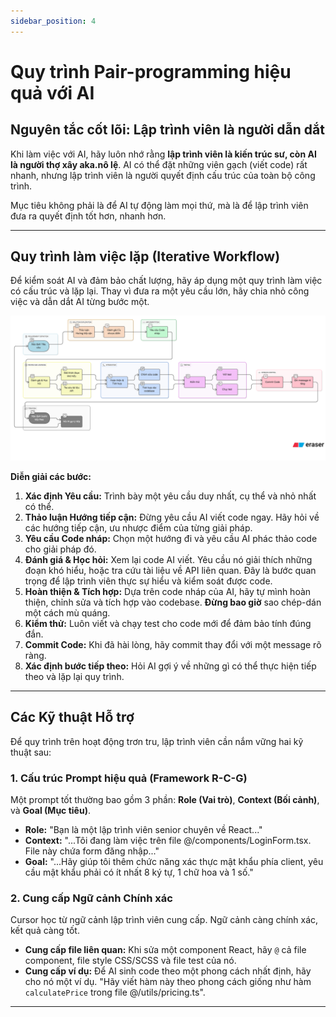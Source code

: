 ```yaml
---
sidebar_position: 4
---
```


# Quy trình Pair-programming hiệu quả với AI

## Nguyên tắc cốt lõi: Lập trình viên là người dẫn dắt

Khi làm việc với AI, hãy luôn nhớ rằng **lập trình viên là kiến trúc sư, còn AI là người thợ xây aka.nô lệ**. AI có thể đặt những viên gạch (viết code) rất nhanh, nhưng lập trình viên là người quyết định cấu trúc của toàn bộ công trình.

Mục tiêu không phải là để AI tự động làm mọi thứ, mà là để lập trình viên đưa ra quyết định tốt hơn, nhanh hơn.

---

## Quy trình làm việc lặp (Iterative Workflow)

Để kiểm soát AI và đảm bảo chất lượng, hãy áp dụng một quy trình làm việc có cấu trúc và lặp lại. Thay vì đưa ra một yêu cầu lớn, hãy chia nhỏ công việc và dẫn dắt AI từng bước một.

![Quy trình làm việc lặp](./dev-flow.png)

**Diễn giải các bước:**

1.  **Xác định Yêu cầu:** Trình bày một yêu cầu duy nhất, cụ thể và nhỏ nhất có thể.
2.  **Thảo luận Hướng tiếp cận:** Đừng yêu cầu AI viết code ngay. Hãy hỏi về các hướng tiếp cận, ưu nhược điểm của từng giải pháp.
3.  **Yêu cầu Code nháp:** Chọn một hướng đi và yêu cầu AI phác thảo code cho giải pháp đó.
4.  **Đánh giá & Học hỏi:** Xem lại code AI viết. Yêu cầu nó giải thích những đoạn khó hiểu, hoặc tra cứu tài liệu về API liên quan. Đây là bước quan trọng để lập trình viên thực sự hiểu và kiểm soát được code.
5.  **Hoàn thiện & Tích hợp:** Dựa trên code nháp của AI, hãy tự mình hoàn thiện, chỉnh sửa và tích hợp vào codebase. **Đừng bao giờ** sao chép-dán một cách mù quáng.
6.  **Kiểm thử:** Luôn viết và chạy test cho code mới để đảm bảo tính đúng đắn.
7.  **Commit Code:** Khi đã hài lòng, hãy commit thay đổi với một message rõ ràng.
8.  **Xác định bước tiếp theo:** Hỏi AI gợi ý về những gì có thể thực hiện tiếp theo và lặp lại quy trình.

---

## Các Kỹ thuật Hỗ trợ

Để quy trình trên hoạt động trơn tru, lập trình viên cần nắm vững hai kỹ thuật sau:

### 1. Cấu trúc Prompt hiệu quả (Framework R-C-G)

Một prompt tốt thường bao gồm 3 phần: **Role (Vai trò)**, **Context (Bối cảnh)**, và **Goal (Mục tiêu)**.

*   **Role:** "Bạn là một lập trình viên senior chuyên về React..."
*   **Context:** "...Tôi đang làm việc trên file @/components/LoginForm.tsx. File này chứa form đăng nhập..."
*   **Goal:** "...Hãy giúp tôi thêm chức năng xác thực mật khẩu phía client, yêu cầu mật khẩu phải có ít nhất 8 ký tự, 1 chữ hoa và 1 số."

### 2. Cung cấp Ngữ cảnh Chính xác

Cursor học từ ngữ cảnh lập trình viên cung cấp. Ngữ cảnh càng chính xác, kết quả càng tốt.

*   **Cung cấp file liên quan:** Khi sửa một component React, hãy `@` cả file component, file style CSS/SCSS và file test của nó.
*   **Cung cấp ví dụ:** Để AI sinh code theo một phong cách nhất định, hãy cho nó một ví dụ. "Hãy viết hàm này theo phong cách giống như hàm `calculatePrice` trong file @/utils/pricing.ts".

---